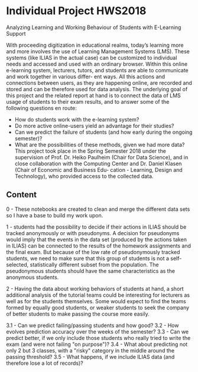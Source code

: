 # Individual Project HWS2018
Analyzing Learning and Working Behaviour of Students with E-Learning Support

With  proceeding  digitization  in  educational  realms,  today’s  learning  more  and
more involves the use of Learning Management Systems (LMS). These systems
(like ILIAS in the actual case) can be customized to individual needs and accessed
and used with an ordinary browser. Within this online e-learning system, lecturers,
tutors, and students are able to communicate and work together in various differ-
ent ways.  All this actions and connections between users, as they are happening
online, are recorded and stored and can be therefore used for data analysis.
The underlying goal of this project and the related report at hand is to connect
the data of LMS usage of students to their exam results, and to answer some of the
following questions en route:
* How do students work with the e-learning system?
* Do more active online-users yield an advantage for their studies?
* Can we predict the failure of students (and how early during the ongoing
semester)?
* What are the possibilities of these methods, given we had more data?
This project took place in the Spring Semester 2018 under the supervision of Prof.
Dr.  Heiko Paulheim (Chair for Data Science), and in close collaboration with the
Computing Center and Dr.  Daniel Klasen (Chair of Economic and Business Edu-
cation - Learning, Design and Technology), who provided access to the collected
data.

## Content
0 - These notebooks are created to clean and merge the different data sets so I have a base to build my work upon.

1 - students had the possibility to decide if their actions in ILIAS should be tracked anonymously or with pseudonyms. A decision for pseudonyms would imply that the events in the data set (produced by the actions taken in ILIAS) can be connected to the results of the homework assignments and the final exam.  But because of the low rate of pseudonymously tracked students, we need to make sure that this group of students is not a self-selected, statistically different subset from the population. The pseudonymous students should have the same characteristics as the anonymous students.

2 - Having the data about working behaviors of students at hand, a short additional analysis of the tutorial teams could be interesting for lecturers as well as for the students themselves. Some would expect to find the teams formed by equally good
students, or weaker students to seek the company of better students to make passing the course more easily.

3.1 - Can we predict failing/passing students and how good?
3.2 - How evolves prediction accuracy over the weeks of the semester?
3.3 - Can we predict better, if we only include those students who really tried to write the exam (and were not failing "on purpose")?
3.4 - What about predicting not only 2 but 3 classes, with a "risky" category in the middle around the passing threshold?
3.5 - What happens, if we include ILIAS data (and therefore lose a lot of records)?
